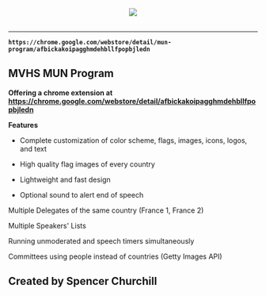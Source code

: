 <div align="center">
  <img src="https://lh3.googleusercontent.com/ITJzlQp47B17pR8zQ9u5Q-uc0K1EcxV4it54RBTSW11O_8iYcTXBiSTdNmyKjl8a7-_lSHYrJA=w640-h400-e365"><br><br>
</div>

-----------------

**`https://chrome.google.com/webstore/detail/mun-program/afbickakoipagghmdehbllfpopbjledn`**

## MVHS MUN Program

**Offering a chrome extension at https://chrome.google.com/webstore/detail/afbickakoipagghmdehbllfpopbjledn**

**Features**
* Complete customization of color scheme, flags, images, icons, logos, and text

* High quality flag images of every country

* Lightweight and fast design

* Optional sound to alert end of speech

Multiple Delegates of the same country (France 1, France 2)

Multiple Speakers' Lists

Running unmoderated and speech timers simultaneously

Committees using people instead of countries (Getty Images API)


## Created by Spencer Churchill
